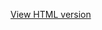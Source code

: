 [View HTML version](https://htmlpreview.github.io/?[link](https://github.com/hugohiraoka/Dog_images_Classification_by_Breeds/blob/main/html/Classifying_Dog_Images_by_Breeds.html))
